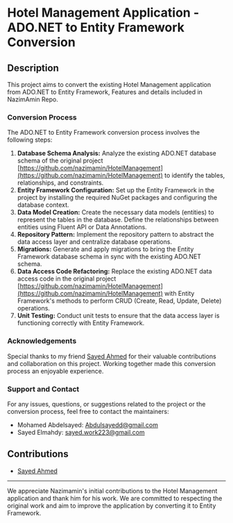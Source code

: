 # Hotel Management Application - ADO.NET to Entity Framework Conversion


## Description

This project aims to convert the existing Hotel Management application from ADO.NET to Entity Framework, Features and details included in NazimAmin Repo.


### Conversion Process

The ADO.NET to Entity Framework conversion process involves the following steps:

1. **Database Schema Analysis:** Analyze the existing ADO.NET database schema of the original project [https://github.com/nazimamin/HotelManagement](https://github.com/nazimamin/HotelManagement) to identify the tables, relationships, and constraints.
2. **Entity Framework Configuration:** Set up the Entity Framework in the project by installing the required NuGet packages and configuring the database context.
3. **Data Model Creation:** Create the necessary data models (entities) to represent the tables in the database. Define the relationships between entities using Fluent API or Data Annotations.
4. **Repository Pattern:** Implement the repository pattern to abstract the data access layer and centralize database operations.
5. **Migrations:** Generate and apply migrations to bring the Entity Framework database schema in sync with the existing ADO.NET schema.
6. **Data Access Code Refactoring:** Replace the existing ADO.NET data access code in the original project [https://github.com/nazimamin/HotelManagement](https://github.com/nazimamin/HotelManagement) with Entity Framework's methods to perform CRUD (Create, Read, Update, Delete) operations.
7. **Unit Testing:** Conduct unit tests to ensure that the data access layer is functioning correctly with Entity Framework.

### Acknowledgements

Special thanks to my friend [Sayed Ahmed](https://github.com/Sayedelmahdy) for their valuable contributions and collaboration on this project. Working together made this conversion process an enjoyable experience.

### Support and Contact

For any issues, questions, or suggestions related to the project or the conversion process, feel free to contact the maintainers:

- Mohamed Abdelsayed: Abdulsayedd@gmail.com
- Sayed Elmahdy: sayed.work223@gmail.com

## Contributions
- [Sayed Ahmed](https://github.com/Sayedelmahdy)

---

We appreciate Nazimamin's initial contributions to the Hotel Management application and thank him for his work. We are committed to respecting the original work and aim to improve the application by converting it to Entity Framework.


